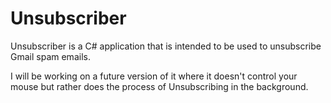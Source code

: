 # Unsubscriber
Unsubscriber is a C#  application that is intended to be used to unsubscribe Gmail spam emails.

I will be working on a future version of it where it doesn't control your mouse but rather does the process of Unsubscribing in the background.
